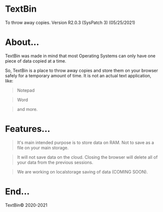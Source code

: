 # TextBin
To throw away copies.
Version R2.0.3 (SysPatch 3) (05/25/2021)

# About...
TextBin was made in mind that most Operating Systems can only have one piece of data copied at a time.

So, TextBin is a place to throw away copies and store them on your browser safely for a temporary amount of time.
It is not an actual text application, like: 
> Notepad

> Word

> and more.

# Features...
> It's main intended purpose is to store data on RAM. Not to save as a file on your main storage.

> It will not save data on the cloud. Closing the browser will delete all of your data from the previous sessions.

> We are working on localstorage saving of data (COMING SOON).
# End...
TextBin© 2020-2021
